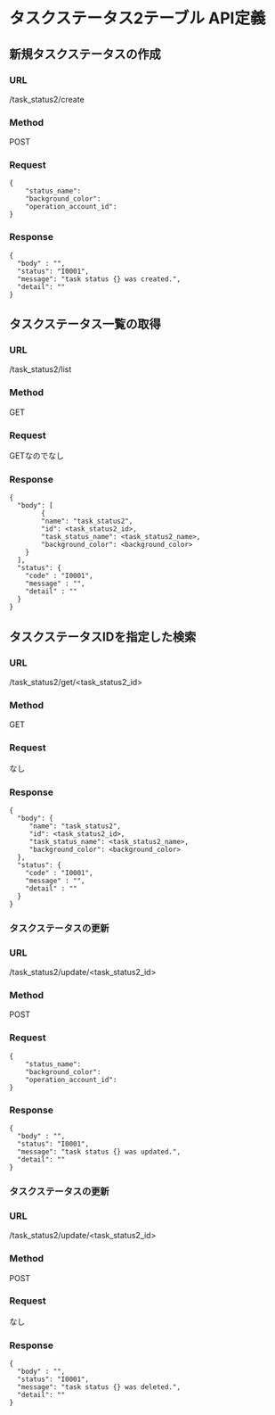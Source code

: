 # タスクステータス2テーブル API定義

## 新規タスクステータスの作成

### URL

/task_status2/create

### Method

POST

### Request

```
{
    "status_name":
    "background_color":
    "operation_account_id":
}
```

### Response

```
{
  "body" : "",
  "status": "I0001",
  "message": "task status {} was created.",
  "detail": ""
}
```


## タスクステータス一覧の取得

### URL

/task_status2/list

### Method

GET

### Request

GETなのでなし

### Response

```request
{
  "body": [
        {
        "name": "task_status2",
        "id": <task_status2_id>,
        "task_status_name": <task_status2_name>,
        "background_color": <background_color>
    }
  ],
  "status": {
    "code" : "I0001",
    "message" : "",
    "detail" : ""
  }
}
```

## タスクステータスIDを指定した検索

### URL

/task_status2/get/<task_status2_id>

### Method

GET

### Request

なし

### Response

```request
{
  "body": {
     "name": "task_status2",
     "id": <task_status2_id>,
     "task_status_name": <task_status2_name>,
     "background_color": <background_color>
  },
  "status": {
    "code" : "I0001",
    "message" : "",
    "detail" : ""
  }
}
```


### タスクステータスの更新


### URL

/task_status2/update/<task_status2_id>

### Method

POST

### Request

```
{
    "status_name":
    "background_color":
    "operation_account_id":
}
```

### Response

```
{
  "body" : "",
  "status": "I0001",
  "message": "task status {} was updated.",
  "detail": ""
}
```


### タスクステータスの更新


### URL

/task_status2/update/<task_status2_id>

### Method

POST

### Request

なし

### Response

```
{
  "body" : "",
  "status": "I0001",
  "message": "task status {} was deleted.",
  "detail": ""
}
```



